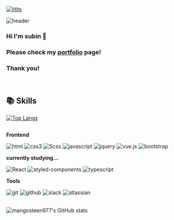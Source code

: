 <!--방문자수(hits) from 'https://hits.seeyoufarm.com' -->
[![Hits](https://hits.seeyoufarm.com/api/count/incr/badge.svg?url=https%3A%2F%2Fgithub.com%2Fmangosteen977%2Fhit-counter&count_bg=%23000000&title_bg=%23FF8900&icon=github.svg&icon_color=%23FFFFFF&title=hits&edge_flat=false)](https://hits.seeyoufarm.com)
<br>

<!-- header from 'https://github.com/kyechan99/capsule-render?tab=readme-ov-file' -->
![header](https://capsule-render.vercel.app/api?height=150&type=waving&color=auto&text=Welcome%20to%20subin's%20gitHub&fontSize=25&animation=twinkling&fontAlign=25&fontAlignY=70)
### Hi I'm subin 👋
### Please check my <a href="https://mangosteen977.github.io/">portfolio</a> page!
### Thank you!
<br>

## 📚 Skills
<!--github-readme-stats from 'https://github.com/anuraghazra/github-readme-stats?tab=readme-ov-file' -->
[![Top Langs](https://github-readme-stats.vercel.app/api/top-langs/?username=mangosteen977&layout=donut-vertical)](https://github.com/mangosteen977/github-readme-stats)

<div style="display:flex; flex-direction:column; align-items:flex-start;">
     <!-- Frontend -->
    <p><strong>Frontend</strong></p>
    <div>
        <img alt="html" src="https://img.shields.io/badge/html5-E34F26?style=flat-square&logo=html5&logoColor=white"> 
        <img alt="css3" src="https://img.shields.io/badge/css-1572B6?style=flat-square&logo=css3&logoColor=white">
        <img alt="Scss" src="https://img.shields.io/badge/Scss-CC6699?style=flat-square&logo=Sass&logoColor=white">
        <img alt="javascript" src="https://img.shields.io/badge/javascript-F7DF1E?style=flat-square&logo=javascript&logoColor=black">
        <img alt="jquery" src="https://img.shields.io/badge/jquery-0769AD?style=flat-square&logo=jquery&logoColor=white">
        <img alt="vue.js" src="https://img.shields.io/badge/vue.js-4FC08D?style=flat-square&logo=vuedotjs&logoColor=white">
        <img alt="bootstrap" src="https://img.shields.io/badge/bootstrap-7952B3?style=flat-square&logo=bootstrap&logoColor=white">
    </div>
     <!-- currently studying... -->
     <p><strong>currently studying...</strong></p>
    <div>
        <img alt="React" src="https://img.shields.io/badge/React-61DAFB?style=flat-square&logo=React&logoColor=black"> 
        <img
             alt="styled-components"
             src="https://img.shields.io/badge/styledcomponents-DB7093?style=flat-square&logo=styledcomponents&logoColor=white"
          > 
        <img 
             alt="typescript"
             src="https://img.shields.io/badge/typescript-3178C6?style=flat-square&logo=typescript&logoColor=white"
          > 
    </div>
    <!-- Tools -->
    <p><strong>Tools</strong></p>
    <div>
      <img alt="git" src="https://img.shields.io/badge/git-F05032?style=flat-square&logo=git&logoColor=white"> 
      <img alt="github" src="https://img.shields.io/badge/github-181717?style=flat-square&logo=github&logoColor=white">
      <img alt="slack" src="https://img.shields.io/badge/slack-4A154B?style=flat-square&logo=slack&logoColor=white"> 
      <img alt="atlassian" src="https://img.shields.io/badge/atlassian-0052CC?style=flat-square&logo=atlassian&logoColor=white"> 
    </div>
</div>
<br>

<!--github-readme-stats from 'https://github.com/anuraghazra/github-readme-stats?tab=readme-ov-file' -->
![mangosteen977's GitHub stats](https://github-readme-stats-nine-gilt.vercel.app/api?username=mangosteen977&show_icons=true&theme=gruvbox)
